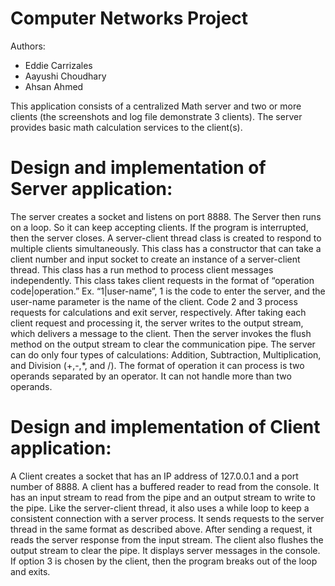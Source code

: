 # Computer Networks Project

Authors:
* Eddie Carrizales
* Aayushi Choudhary
* Ahsan Ahmed

This application consists of a centralized Math server and two or more clients (the screenshots and log file demonstrate 3 clients). 
The server provides basic math calculation services to the client(s).

# Design and implementation of Server application:

The server creates a socket and listens on port 8888. The Server then runs on a loop. So it can keep accepting clients. If the program
is interrupted, then the server closes. A server-client thread class is created to respond to multiple clients simultaneously. This class
has a constructor that can take a client number and input socket to create an instance of a server-client thread. This class has a run 
method to process client messages independently. This class takes client requests in the format of “operation code|operation.” 
Ex. “1|user-name”, 1 is the code to enter the server, and the user-name parameter is the name of the client. Code 2 and 3 process requests
for calculations and exit server, respectively. After taking each client request and processing it, the server writes to the output stream, 
which delivers a message to the client. Then the server invokes the flush method on the output stream to clear the communication pipe. 
The server can do only four types of calculations: Addition, Subtraction, Multiplication, and Division (+,-,*, and /). The format of operation
it can process is two operands separated by an operator. It can not handle more than two operands.

# Design and implementation of Client application:

A Client creates a socket that has an IP address of 127.0.0.1 and a port number of 8888. A client has a buffered reader to read from the console.
It has an input stream to read from the pipe and an output stream to write to the pipe. Like the server-client thread, it also uses a while loop
to keep a consistent connection with a server process. It sends requests to the server thread in the same format as described above. After sending
a request, it reads the server response from the input stream. The client also flushes the output stream to clear the pipe. It displays server
messages in the console. If option 3 is chosen by the client, then the program breaks out of the loop and exits.
